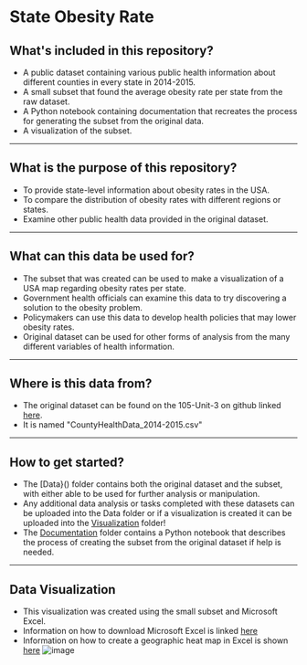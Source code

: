 # State Obesity Rate
## **What's included in this repository?**
- A public dataset containing various public health information about different counties in every state in 2014-2015.
- A small subset that found the average obesity rate per state from the raw dataset.
- A Python notebook containing documentation that recreates the process for generating the subset from the original data.
- A visualization of the subset.
---
## **What is the purpose of this repository?**
- To provide state-level information about obesity rates in the USA.
- To compare the distribution of obesity rates with different regions or states.
- Examine other public health data provided in the original dataset.
---
## **What can this data be used for?**
- The subset that was created can be used to make a visualization of a USA map regarding obesity rates per state.
- Government health officials can examine this data to try discovering a solution to the obesity problem.
- Policymakers can use this data to develop health policies that may lower obesity rates.
- Original dataset can be used for other forms of analysis from the many different variables of health information.
---
## **Where is this data from?**
- The original dataset can be found on the 105-Unit-3 on github linked [here](https://github.com/tarheel105/105-Unit-3).
- It is named "CountyHealthData_2014-2015.csv"
---
## **How to get started?**
- The [Data}() folder contains both the original dataset and the subset, with either able to be used for further analysis or manipulation.
- Any additional data analysis or tasks completed with these datasets can be uploaded into the Data folder or if a visualization is created it can be uploaded into the [Visualization]() folder!
- The [Documentation]() folder contains a Python notebook that describes the process of creating the subset from the original dataset if help is needed.
---
## **Data Visualization**
- This visualization was created using the small subset and Microsoft Excel.
- Information on how to download Microsoft Excel is linked [here](https://support.microsoft.com/en-us/office/download-install-or-reinstall-microsoft-365-or-office-2024-on-a-pc-or-mac-4414eaaf-0478-48be-9c42-23adc4716658)
- Information on how to create a geographic heat map in Excel is shown [here](https://www.exceldemy.com/make-geographic-heat-map-in-excel/)
![image](https://github.com/user-attachments/assets/a160e1ee-3072-48e6-9720-be65a5b62d1a)

